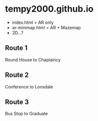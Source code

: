 # tempy2000.github.io

- index.html = AR only
- ar-minimap.html = AR + Mazemap
- 2D...?

## Route 1
Round House to Chaplaincy

## Route 2
Conference to Lonsdale

## Route 3
Bus Stop to Graduate
